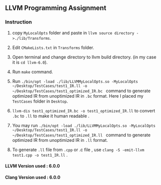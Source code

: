 ## LLVM Programming Assignment 

### Instruction 

  1. copy `MyLocalOpts` folder and paste in `llvm source directory ->./lib/Transforms`. 

  2. Edit `CMakeLists.txt` in `Transforms` folder. 
  3. Open terminal and change directory to llvm build directory. (in my case it is `cd llvm-6.0`).
  4. Run `make` command. 
  5. Run `./bin/opt -load ./lib/LLVMMyLocalOpts.so -MyLocalOpts ~/Desktop/TestCases/test1_IR.ll -o ~/Desktop/TestCases/test1_optimized_IR.bc
` command to generate optimized IR from unoptimized IR in `.bc` format. Here I placed my `TestCases` folder in `Desktop`.
  6. `llvm-dis test1_optimized_IR.bc -o test1_optimized_IR.ll` to convert `.bc` to `.ll` to make it human readable .
  7. You may run `./bin/opt -load ./lib/LLVMMyLocalOpts.so -MyLocalOpts ~/Desktop/TestCases/test1_IR.ll -o ~/Desktop/TestCases/test1_optimized_IR.ll
` command to generate optimized IR from unoptimized IR in `.ll` format.
  8. To generate `.ll` file from `.cpp` or .c file , use `clang -S -emit-llvm test1.cpp -o test1_IR.ll` .
  
#### LLVM Version used : 6.0.0
#### Clang Version used : 6.0.0

